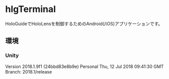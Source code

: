 # hlgTerminal

HoloGuideでHoloLensを制御するためのAndroid(/iOS)アプリケーションです。

## 環境

### Unity

Version 2018.1.9f1 (24bbd83e8b9e) Personal
Thu, 12 Jul 2018 09:41:30 GMT
Branch: 2018.1/release
